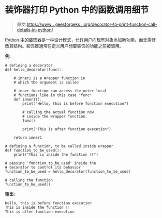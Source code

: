 # 装饰器打印 Python 中的函数调用细节

> 原文:[https://www . geesforgeks . org/decorator-to-print-function-call-details-in-python/](https://www.geeksforgeeks.org/decorator-to-print-function-call-details-in-python/)

[Python 中的装饰器](https://www.geeksforgeeks.org/decorators-in-python/)是一种设计模式，允许用户向现有对象添加新功能，而无需修改其结构。装饰器通常在定义用户想要装饰的功能之前被调用。

**例:**

```
# defining a decorator 
def hello_decorator(func): 

    # inner1 is a Wrapper function in  
    # which the argument is called 

    # inner function can access the outer local 
    # functions like in this case "func" 
    def inner1(): 
        print("Hello, this is before function execution") 

        # calling the actual function now 
        # inside the wrapper function. 
        func() 

        print("This is after function execution") 

    return inner1 

# defining a function, to be called inside wrapper 
def function_to_be_used(): 
    print("This is inside the function !!") 

# passing 'function_to_be_used' inside the 
# decorator to control its behavior 
function_to_be_used = hello_decorator(function_to_be_used) 

# calling the function 
function_to_be_used() 
```

**输出:**

```
Hello, this is before function execution
This is inside the function !!
This is after function execution

```